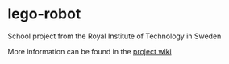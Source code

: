 # lego-robot
School project from the Royal Institute of Technology in Sweden

More information can be found in the [project wiki](https://github.com/joelronning/lego-robot/wiki)
